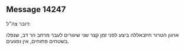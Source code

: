 ## Message 14247

דובר צה"ל:

ארגון הטרור חיזבאללה ביצע לפני זמן קצר שני שיגורים לעבר מרחב הר דב, שנפלו בשטחים פתוחים, אין נפגעים.

